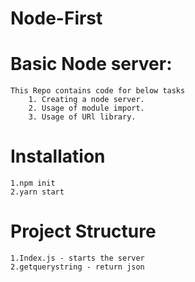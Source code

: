 # Node-First
# Basic Node server:
    This Repo contains code for below tasks
        1. Creating a node server.
        2. Usage of module import.
        3. Usage of URl library.
        
        
# Installation
    1.npm init
    2.yarn start
    
# Project Structure
    1.Index.js - starts the server
    2.getquerystring - return json 
    
        
        
    
    

    
